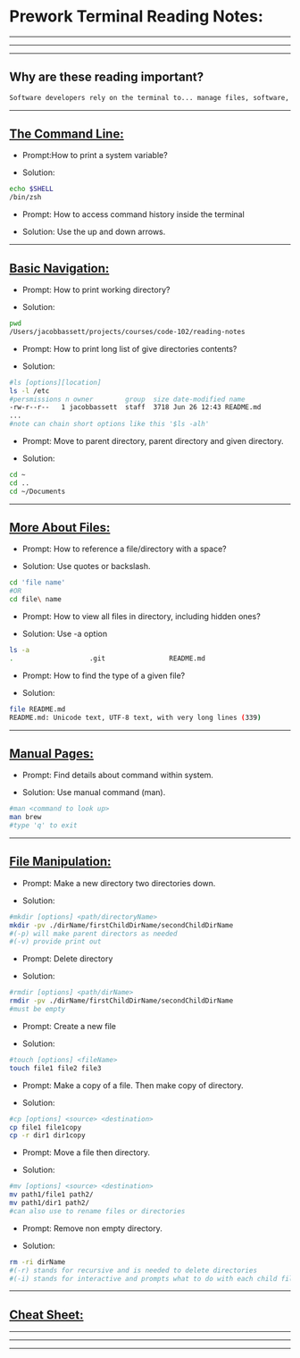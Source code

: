 # **Prework Terminal Reading Notes:**

---
---
---

## Why are these reading important?

```markdown
Software developers rely on the terminal to... manage files, software, and their own projects. Don't underestimate the utility in understanding the terminal.
```

---

## [**The Command Line:**](https://ryanstutorials.net/linuxtutorial/commandline.php)

* Prompt:How to print a system variable?

* Solution:

```bash
echo $SHELL
/bin/zsh
```

* Prompt: How to access command history inside the terminal

* Solution: Use the up and down arrows.

---

## [**Basic Navigation:**](https://ryanstutorials.net/linuxtutorial/navigation.php)

* Prompt: How to print working directory?

* Solution:

```bash
pwd
/Users/jacobbassett/projects/courses/code-102/reading-notes
```

* Prompt: How to print long list of give directories contents?

* Solution:

```bash
#ls [options][location]
ls -l /etc
#persmissions n owner        group  size date-modified name
-rw-r--r--   1 jacobbassett  staff  3718 Jun 26 12:43 README.md
...
#note can chain short options like this '$ls -alh'
```

* Prompt: Move to parent directory, parent directory and given directory.

* Solution:

```bash
cd ~
cd ..
cd ~/Documents
```

---

## [**More About Files:**](https://ryanstutorials.net/linuxtutorial/aboutfiles.php)

* Prompt: How to reference a file/directory with a space?

* Solution: Use quotes or backslash.

```bash
cd 'file name'
#OR
cd file\ name
```

* Prompt: How to view all files in directory, including hidden ones?

* Solution: Use -a option

```bash
ls -a
.                   .git                README.md
```

* Prompt: How to find the type of a given file?

* Solution:

```bash
file README.md
README.md: Unicode text, UTF-8 text, with very long lines (339)
```

---

## [**Manual Pages:**](https://ryanstutorials.net/linuxtutorial/manual.php)

* Prompt: Find details about command within system. 

* Solution: Use manual command (man).

```bash
#man <command to look up>
man brew
#type 'q' to exit
```

---

## [**File Manipulation:**](https://ryanstutorials.net/linuxtutorial/filemanipulation.php)

* Prompt: Make a new directory two directories down.

* Solution: 

```bash
#mkdir [options] <path/directoryName>
mkdir -pv ./dirName/firstChildDirName/secondChildDirName
#(-p) will make parent directors as needed
#(-v) provide print out
```

* Prompt: Delete directory

* Solution:

```bash
#rmdir [options] <path/dirName>
rmdir -pv ./dirName/firstChildDirName/secondChildDirName
#must be empty
```

* Prompt: Create a new file

* Solution:

```bash
#touch [options] <fileName>
touch file1 file2 file3
```

* Prompt: Make a copy of a file. Then make copy of directory.

* Solution:

```bash
#cp [options] <source> <destination>
cp file1 file1copy
cp -r dir1 dir1copy
```

* Prompt: Move a file then directory.

* Solution:

```bash
#mv [options] <source> <destination>
mv path1/file1 path2/
mv path1/dir1 path2/
#can also use to rename files or directories
```

* Prompt: Remove non empty directory.

* Solution: 

```bash
rm -ri dirName
#(-r) stands for recursive and is needed to delete directories
#(-i) stands for interactive and prompts what to do with each child file or directory
```

---

## [**Cheat Sheet:**](https://ryanstutorials.net/linuxtutorial/cheatsheet.php)

---
---
---